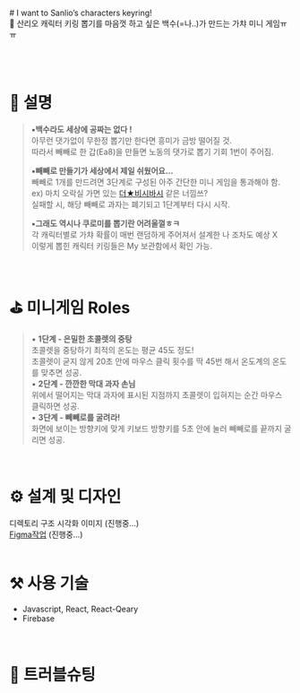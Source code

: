 <br/>
# I want to Sanlio’s characters keyring!
<br/>
<aside>
🤡 산리오 캐릭터 키링 뽑기를 마음껏 하고 싶은 백수(=나..)가 만드는 가챠 미니 게임ㅠㅠ
</aside>
<br/>
<br/>
<br/>

# 🎲 설명

> **▪️백수라도 세상에 공짜는 없다 !** <br/>
> 아무런 댓가없이 무한정 뽑기만 한다면 흥미가 금방 떨어질 것.<br/>
> 따라서 빼빼로 한 갑(Ea8)을 만들면 노동의 댓가로 뽑기 기회 1번이 주어짐.<br/>
>
> **▪️빼빼로 만들기가 세상에서 제일 쉬웠어요…** <br/>
> 빼빼로 1개를 만드려면 3단계로 구성된 아주 간단한 미니 게임을 통과해야 함.<br/>
> ex) 마치 오락실 가면 있는 [더★비시바시](http://bishibashi.uniana.com/main.php?mid=game02) 같은 너낌쓰?<br/>
> 실패할 시, 해당 빼빼로 과자는 폐기되고 1단계부터 다시 시작.<br/>
>
> **▪️그래도 역시나 쿠로미를 뽑기란 어려울껄ㅎㅋ** <br/>
> 각 캐릭터별로 가챠 확률이 매번 랜덤하게 주어져서 설계한 나 조차도 예상 X<br/>
> 이렇게 뽑힌 캐릭터 키링들은 My 보관함에서 확인 가능.<br/>
<br/>

# ⛳ 미니게임 Roles

> ▪️ **1단계 - 은밀한 초콜렛의 중탕** <br/>
> 초콜렛을 중탕하기 최적의 온도는 평균 45도 정도! <br/>
> 초콜렛이 굳지 않게 20초 안에 마우스 클릭 횟수를 딱 45번 해서 온도계의 온도를 맞추면 성공. <br/>
> ▪️ **2단계 - 깐깐한 막대 과자 손님** <br/>
> 위에서 떨어지는 막대 과자에 표시된 지점까지 초콜렛이 입혀지는 순간 마우스 클릭하면 성공. <br/>
> ▪️ **3단계 - 빼빼로를 굴려라!** <br/>
> 화면에 보이는 방향키에 맞게 키보드 방향키를 5초 안에 눌러 빼빼로를 끝까지 굴리면 성공. <br/>
<br/>

# ⚙️ 설계 및 디자인

디렉토리 구조 시각화 이미지 (진행중…) <br/>
[Figma작업](https://www.figma.com/file/CfaAcLlow7WUaVyA9BiJCY/thon-I's-team-library?node-id=511%3A2&t=BS40wsaSbd0fzkHE-1‣) (진행중…)<br/>
<br/>

# ⚒️ 사용 기술

- Javascript, React, React-Qeary
- Firebase
<br/>

# 💭 트러블슈팅
